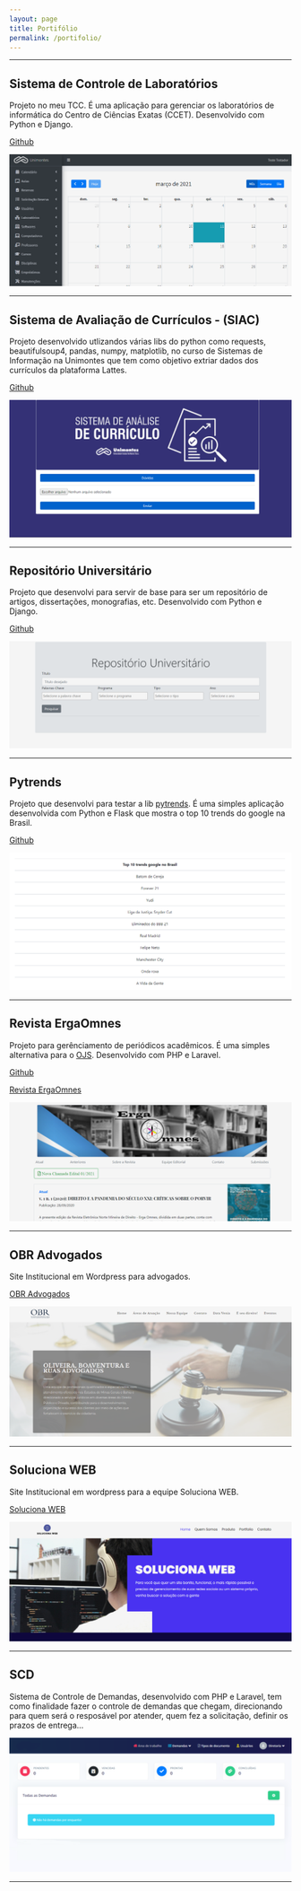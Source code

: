 ```yaml
---
layout: page
title: Portifólio
permalink: /portifolio/
---
```

_______________________________________________________________________________________________________________________
## Sistema de Controle de Laboratórios

Projeto no meu TCC. É uma aplicação para gerenciar os laboratórios de informática do Centro de Ciências Exatas (CCET).
Desenvolvido com Python e Django.

[Github](https://github.com/Italo11Marcos/django-lab-control-tcc)

![labs](portifolio/labs.png)
_______________________________________________________________________________________________________________________
## Sistema de Avaliação de Currículos - (SIAC)

Projeto desenvolvido utlizandos várias libs do python como requests, beautifulsoup4, pandas, numpy, matplotlib, no curso 
de Sistemas de Informação na Unimontes que tem como objetivo extriar dados dos currículos da plataforma Lattes.

[Github](https://github.com/Italo11Marcos/siac)

![siac](portifolio/siac.png)
_______________________________________________________________________________________________________________________
## Repositório Universitário

Projeto que desenvolvi para servir de base para ser um repositório de artigos, dissertações, monografias, etc. 
Desenvolvido com Python e Django.

[Github](https://github.com/Italo11Marcos/repositorio-universitario)

![repositorio-universitario](portifolio/repositorio-universitario.png)
_______________________________________________________________________________________________________________________
## Pytrends

Projeto que desenvolvi para testar a lib [pytrends](https://pypi.org/project/pytrends/). É uma simples aplicação
desenvolvida com Python e Flask que mostra o top 10 trends do google na Brasil.

[Github](https://github.com/Italo11Marcos/flask-pytrends-brasil)

![pytrends](portifolio/pytrends.png)
_______________________________________________________________________________________________________________________
## Revista ErgaOmnes

Projeto para gerênciamento de periódicos acadêmicos. É uma simples alternativa para o [OJS](https://pkp.sfu.ca/ojs/).
Desenvolvido com PHP e Laravel.

[Github](https://github.com/Italo11Marcos/revista-eletronica)

[Revista ErgaOmnes](http://revistaergaomnes.com.br/)

![ergaomnes](portifolio/ergaomnes.png)
______________________________________________________________________________________________________________________
## OBR Advogados

Site Institucional em Wordpress para advogados.

[OBR Advogados](https://obradvogados.com/)

![obradvogados](portifolio/obradvogados.png)
________________________________________________________________________________________________________________________
## Soluciona WEB

Site Institucional em wordpress para a equipe Soluciona WEB.

[Soluciona WEB](https://solucionaweb.com.br/)

![solucionaweb](portifolio/solucionaweb.png)
_________________________________________________________________________________________________________________________
## SCD

Sistema de Controle de Demandas, desenvolvido com PHP e Laravel, tem como finalidade fazer o controle de demandas que
chegam, direcionando para quem será o resposável por atender, quem fez a solicitação, definir os prazos de entrega...

![scd](portifolio/scd.png)
_______________________________________________________________________________________________________________________